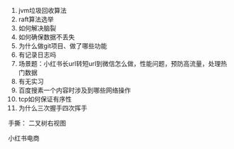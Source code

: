 1. jvm垃圾回收算法
2. raft算法选举
3. 如何解决脑裂
4. 如何确保数据不丢失
5. 为什么做git项目、做了哪些功能
6. 有记录日志吗
7. 场景题：小红书长url转短url到微信怎么做，性能问题，预防高流量，处理热门数据
8. 有无实习
9. 百度搜素一个内容时涉及到哪些网络操作
10. tcp如何保证有序性
11. 为什么三次握手四次挥手

手撕： 二叉树右视图

小红书电商
